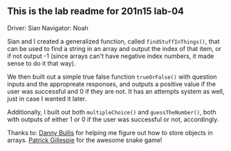 ## This is the lab readme for 201n15 lab-04
Driver: Sian
Navigator: Noah

Sian and I created a generalized function, called `findStuffInThings()`, that can be used to find a string in an array and output the index of that item, or if not output -1 (since arrays can't have negative index numbers, it made sense to do it that way).

We then built out a simple true false function `trueOrFalse()` with question inputs and the appropreate responses, and outputs a positive value if the user was successful and 0 if they are not. It has an attempts system as well, just in case I wanted it later.

Additionally, I built out both `multipleChoice()` and `guessTheNumber()`, both with outputs of either 1 or 0 if the user was successful or not, accordingly.

Thanks to:
[Danny Bullis](https://stackoverflow.com/questions/37077617/javascript-store-multiple-objects-in-array-and-access-their-properties-via) for helping me figure out how to store objects in arrays.
[Patrick Gillespie](http://patorjk.com/)
for the awesome snake game!


